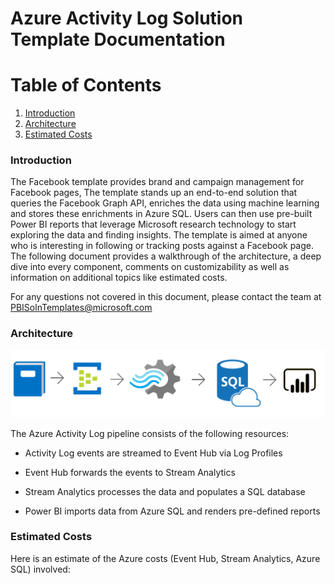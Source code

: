 Azure Activity Log Solution Template Documentation
===========================================================

# Table of Contents
1. [Introduction](#introduction)
2. [Architecture](#architecture)
3. [Estimated Costs](#estimated-costs)



### Introduction

The Facebook template provides brand and campaign management for Facebook pages, The template stands up an end-to-end solution that queries the Facebook Graph API, enriches the data using machine learning and stores these enrichments in Azure SQL. Users can then use pre-built Power BI reports that leverage Microsoft research technology to start exploring the data and finding insights.
The template is aimed at anyone who is interesting in following or tracking posts against a Facebook page.
The following document provides a walkthrough of the architecture, a deep dive into every component, comments on customizability as well as information on additional topics like estimated costs. 

For any questions not covered in this document, please contact the team at <PBISolnTemplates@microsoft.com>

### Architecture

![Image](Web/Images/azure-activity-log.png)

The Azure Activity Log pipeline consists of the following resources:

-   Activity Log events are streamed to Event Hub via Log Profiles

-   Event Hub forwards the events to Stream Analytics

-   Stream Analytics processes the data and populates a SQL database

-   Power BI imports data from Azure SQL and renders pre-defined reports


### Estimated Costs

Here is an estimate of the Azure costs (Event Hub, Stream Analytics, Azure SQL) involved:

